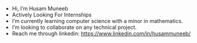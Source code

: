 - Hi, I’m Husam Muneeb
- Actively Looking For Internships
- I’m currently learning computer science with a minor in mathematics. 
- I’m looking to collaborate on any technical project. 
- Reach me through linkedin: https://www.linkedin.com/in/husammuneeb/ 

<!---
hmuneebna/hmuneebna is a ✨ special ✨ repository because its `README.md` (this file) appears on your GitHub profile.
You can click the Preview link to take a look at your changes.
--->
